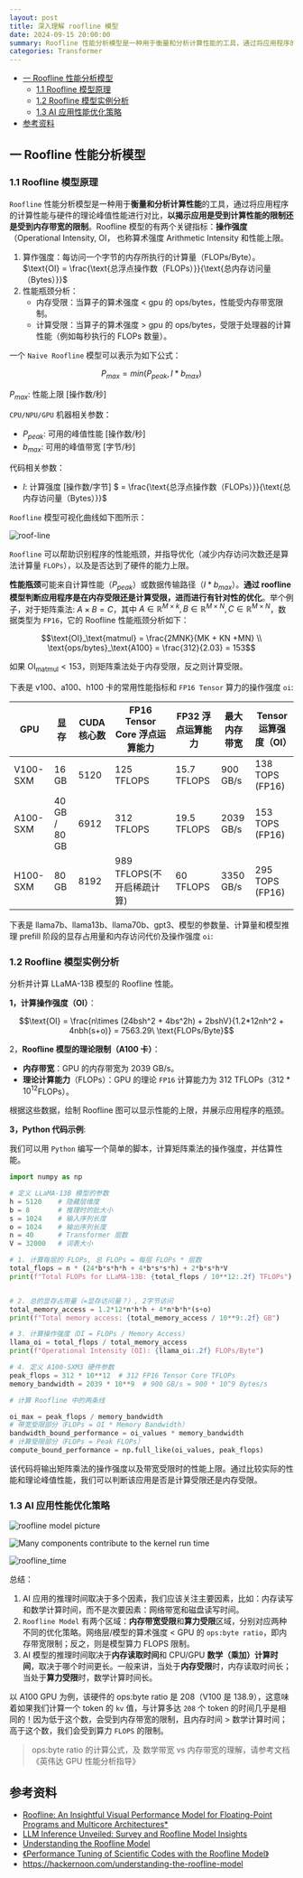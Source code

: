 ```yaml
---
layout: post
title: 深入理解 roofline 模型
date: 2024-09-15 20:00:00
summary: Roofline 性能分析模型是一种用于衡量和分析计算性能的工具，通过将应用程序的计算性能与硬件的理论峰值性能进行对比，以揭示应用是受到计算性能的限制还是受到内存带宽的限制。
categories: Transformer
---
```


- [一 Roofline 性能分析模型](#一-roofline-性能分析模型)
  - [1.1 Roofline 模型原理](#11-roofline-模型原理)
  - [1.2 Roofline 模型实例分析](#12-roofline-模型实例分析)
  - [1.3 AI 应用性能优化策略](#13-ai-应用性能优化策略)
- [参考资料](#参考资料)

## 一 Roofline 性能分析模型
### 1.1 Roofline 模型原理

`Roofline` 性能分析模型是一种用于**衡量和分析计算性能**的工具，通过将应用程序的计算性能与硬件的理论峰值性能进行对比，**以揭示应用是受到计算性能的限制还是受到内存带宽的限制**。Roofline 模型的有两个关键指标：**操作强度** （Operational Intensity, OI， 也称算术强度 Arithmetic Intensity 和性能上限。

1. 算作强度：每访问一个字节的内存所执行的计算量（FLOPs/Byte）。$\text{OI} = \frac{\text{总浮点操作数（FLOPs）}}{\text{总内存访问量（Bytes）}}$
2. 性能瓶颈分析：
   - 内存受限：当算子的算术强度 <  gpu 的 ops/bytes，性能受内存带宽限制。
   - 计算受限：当算子的算术强度 >  gpu 的 ops/bytes，受限于处理器的计算性能（例如每秒执行的 FLOPs 数量）。

一个 `Naive Roofline` 模型可以表示为如下公式：

$$P_{max} = min(P_{peak}, I*b_{max})$$

$P_{max}$: 性能上限 [操作数/秒]

`CPU/NPU/GPU` 机器相关参数：
- $P_{peak}$: 可用的峰值性能 [操作数/秒]
- $b_{max}$: 可用的峰值带宽 [字节/秒]

代码相关参数：
- $I$: 计算强度 [操作数/字节] $ = \frac{\text{总浮点操作数（FLOPs）}}{\text{总内存访问量（Bytes）}}$ 

`Roofline` 模型可视化曲线如下图所示：

![roof-line](../images/roofline_model/roofline-curve.jpeg)

`Roofline` 可以帮助识别程序的性能瓶颈，并指导优化（减少内存访问次数还是算法计算量 `FLOPs`），以及是否达到了硬件的能力上限。

**性能瓶颈**可能来自计算性能（$P_{peak}$）或数据传输路径（$I*b_{max}$）。**通过 roofline 模型判断应用程序是在内存受限还是计算受限，进而进行有针对性的优化**。举个例子，对于矩阵乘法: $A\times B = C$，其中 $A\in \mathbb{R}^{M\times k}, B \in \mathbb{R}^{M\times N},C \in \mathbb{R}^{M\times N}$，数据类型为 `FP16`，它的 Roofline 性能瓶颈分析如下：

$$\text{OI}_\text{matmul} = \frac{2MNK}{MK + KN +MN} \\
\text{ops/bytes}_\text{A100} = \frac{312}{2.03} = 153$$

如果 $\text{OI}_\text{matmul} < 153$，则矩阵乘法处于内存受限，反之则计算受限。

下表是 v100、a100、h100 卡的常用性能指标和 `FP16 Tensor` 算力的操作强度 `oi`:

| GPU  | 显存            | CUDA 核心数 | FP16 Tensor Core 浮点运算能力| FP32 浮点运算能力| 最大内存带宽 | Tensor 运算强度（OI） |
|------|-----------------|------------|--------------------------|--------------------------|--------------|-----------------------|
| V100-SXM | 16 GB           | 5120       | 125 TFLOPS                | 15.7 TFLOPS               | 900 GB/s      | 138 TOPS (FP16)         |
| A100-SXM | 40 GB / 80 GB   | 6912       | 312 TFLOPS                | 19.5 TFLOPS               | 2039 GB/s     | 153 TOPS (FP16)        |
| H100-SXM | 80 GB           | 8192       | 989 TFLOPS(不开启稀疏计算)  | 60 TFLOPS                 | 3350 GB/s     | 295 TOPS (FP16)       |

下表是 llama7b、llama13b、llama70b、gpt3、模型的参数量、计算量和模型推理 prefill 阶段的显存占用量和内存访问代价及操作强度 `oi`:

### 1.2 Roofline 模型实例分析

分析并计算 LLaMA-13B 模型的 Roofline 性能。

**1，计算操作强度（OI）**：

$$\text{OI} = \frac{n\times (24bsh^2 + 4bs^2h) + 2bshV}{1.2*12nh^2 + 4nbh(s+o)} = 7563.29\ \text{FLOPs/Byte}$$

2，**Roofline 模型的理论限制（A100 卡）**：
- **内存带宽**：GPU 的内存带宽为 2039 GB/s。
- **理论计算能力**（FLOPs）：GPU 的理论 `FP16` 计算能力为 312 TFLOPs（$312 * 10^{12}$FLOPs）。

根据这些数据，绘制 Roofline 图可以显示性能的上限，并展示应用程序的瓶颈。

**3，Python 代码示例**:

我们可以用 `Python` 编写一个简单的脚本，计算矩阵乘法的操作强度，并估算性能。

```python
import numpy as np

# 定义 LLaMA-13B 模型的参数
h = 5120    # 隐藏层维度
b = 8       # 推理时的批大小
s = 1024    # 输入序列长度
o = 1024    # 输出序列长度
n = 40      # Transformer 层数
V = 32000   # 词表大小

# 1. 计算每层的 FLOPs, 总 FLOPs = 每层 FLOPs * 层数
total_flops = n * (24*b*s*h*h + 4*b*s*s*h) + 2*b*s*h*V
print(f"Total FLOPs for LLaMA-13B: {total_flops / 10**12:.2f} TFLOPs")


# 2. 总的显存占用量（=显存访问量？）, 2字节访问
total_memory_access = 1.2*12*n*h*h + 4*n*b*h*(s+o)  
print(f"Total memory access: {total_memory_access / 10**9:.2f} GB")

# 3. 计算操作强度（OI = FLOPs / Memory Access）
llama_oi = total_flops / total_memory_access
print(f"Operational Intensity (OI): {llama_oi:.2f} FLOPs/Byte")

# 4. 定义 A100-SXM3 硬件参数
peak_flops = 312 * 10**12  # 312 FP16 Tensor Core TFLOPs
memory_bandwidth = 2039 * 10**9  # 900 GB/s = 900 * 10^9 Bytes/s

# 计算 Roofline 中的两条线

oi_max = peak_flops / memory_bandwidth
# 带宽受限部分（FLOPs = OI * Memory Bandwidth）
bandwidth_bound_performance = oi_values * memory_bandwidth
# 计算受限部分（FLOPs = Peak FLOPs）
compute_bound_performance = np.full_like(oi_values, peak_flops)
```

该代码将输出矩阵乘法的操作强度以及带宽受限时的性能上限。通过比较实际的性能和理论峰值性能，我们可以判断该应用是否是计算受限还是内存受限。

### 1.3 AI 应用性能优化策略

![roofline model picture](../images/roofline_model/roof_line_model.png)

![Many components contribute to the kernel run time](../images/roofline_model/many_components_time.png)

![roofline_time](../images/roofline_model/roofline_time.png)

总结：
1. AI 应用的推理时间取决于多个因素，我们应该关注主要因素，比如：内存读写和数学计算时间，而不是次要因素：网络带宽和磁盘读写时间。
2. `Roofline Model` 有两个区域：**内存带宽受限**和**算力受限**区域，分别对应两种不同的优化策略。网络层/模型的算术强度 < GPU 的 `ops:byte ratio`，即内存带宽限制；反之，则是模型算力 FLOPS 限制。
3. AI 模型的推理时间取决于**内存读取时间**和 CPU/GPU **数学（乘加）计算时间**，取决于哪个时间更长。一般来讲，当处于**内存受限**时，内存读取时间长；当处于**算力受限**时，数学计算时间长。

以 A100 GPU 为例，该硬件的 ops:byte ratio 是 $208$（V100 是 $138.9$），这意味着如果我们计算一个 token 的 `kv` 值，与计算多达 `208` 个 token 的时间几乎是相同的！因为低于这个数，会受到内存带宽的限制，且内存时间 > 数学计算时间；高于这个数，我们会受到算力 `FLOPS` 的限制。
> ops:byte ratio 的计算公式，及 数学带宽 vs 内存带宽的理解，请参考文档《英伟达 GPU 性能分析指导》

## 参考资料

- [Roofline: An Insightful Visual Performance Model for Floating-Point Programs and Multicore Architectures*](https://people.eecs.berkeley.edu/~kubitron/cs252/handouts/papers/RooflineVyNoYellow.pdf)
- [LLM Inference Unveiled: Survey and Roofline Model Insights](https://arxiv.org/pdf/2402.16363)
- [Understanding the Roofline Model](https://dando18.github.io/posts/2020/04/02/roofline-model)
- [《Performance Tuning of Scientific Codes with the Roofline Model》](https://crd.lbl.gov/assets/Uploads/SC18-Roofline-1-intro.pdf)
- https://hackernoon.com/understanding-the-roofline-model
